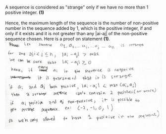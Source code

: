 A sequence is considered as "strange" only if we have no more than 1 positive integer. **(1)** <br />
<br />
Hence, the maximum length of the sequence is the number of non-positive number in the sequence added by 1, which is the positive integer, if and only if it exists and it is not greater than any |ai-aj| of the non-positive sequence chosen. Here is a proof on statement **(1)**.
![GitHub Logo](proof.png)

